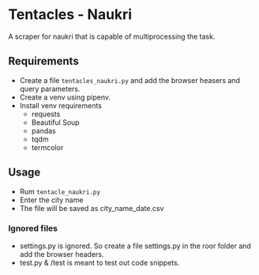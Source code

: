 # Tentacles - Naukri
  A scraper for naukri that is capable of multiprocessing the task.


## Requirements
- Create a file ``` tentacles_naukri.py ``` and add the browser heasers and query parameters.
- Create a venv using pipenv.
- Install venv requirements
  - requests
  - Beautiful Soup
  - pandas
  - tqdm
  - termcolor

## Usage
- Rum ``` tentacle_naukri.py ```
- Enter the city name
- The file will be saved as city_name_date.csv
  
### Ignored files
- settings.py is ignored. So create a file settings.py in the roor folder and add the browser headers.
- test.py & /test is meant to test out code snippets.

